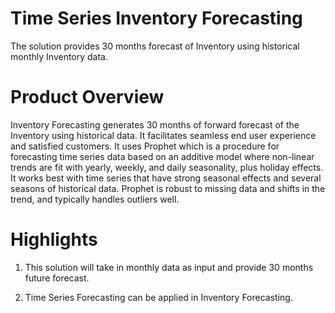 # Time Series Inventory Forecasting
The solution provides 30 months forecast of Inventory using historical monthly Inventory data.

# Product Overview
Inventory Forecasting generates 30 months of forward forecast of the Inventory using historical data. It facilitates seamless end user experience and satisfied customers. It uses Prophet which is a procedure for forecasting time series data based on an additive model where non-linear trends are fit with yearly, weekly, and daily seasonality, plus holiday effects. It works best with time series that have strong seasonal effects and several seasons of historical data. Prophet is robust to missing data and shifts in the trend, and typically handles outliers well.

# Highlights
1. This solution will take in monthly data as input and provide 30 months future forecast.

2. Time Series Forecasting can be applied in Inventory Forecasting.

